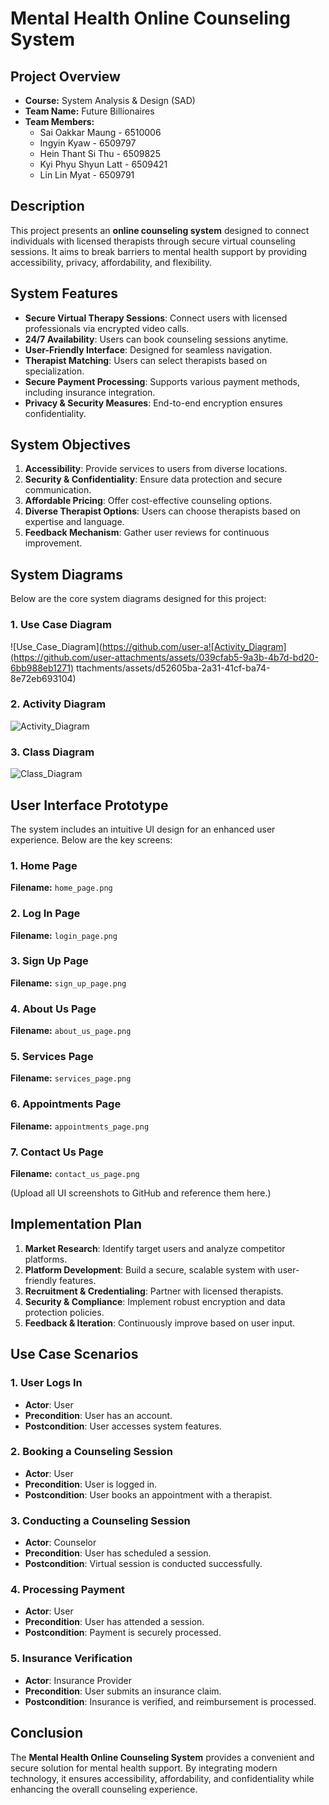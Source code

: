 # Mental Health Online Counseling System

## Project Overview
- **Course:** System Analysis & Design (SAD)
- **Team Name:** Future Billionaires
- **Team Members:**
  - Sai Oakkar Maung - 6510006  
  - Ingyin Kyaw - 6509797  
  - Hein Thant Si Thu - 6509825  
  - Kyi Phyu Shyun Latt - 6509421  
  - Lin Lin Myat - 6509791  

## Description
This project presents an **online counseling system** designed to connect individuals with licensed therapists through secure virtual counseling sessions. It aims to break barriers to mental health support by providing accessibility, privacy, affordability, and flexibility.

## System Features
- **Secure Virtual Therapy Sessions**: Connect users with licensed professionals via encrypted video calls.
- **24/7 Availability**: Users can book counseling sessions anytime.
- **User-Friendly Interface**: Designed for seamless navigation.
- **Therapist Matching**: Users can select therapists based on specialization.
- **Secure Payment Processing**: Supports various payment methods, including insurance integration.
- **Privacy & Security Measures**: End-to-end encryption ensures confidentiality.

## System Objectives
1. **Accessibility**: Provide services to users from diverse locations.
2. **Security & Confidentiality**: Ensure data protection and secure communication.
3. **Affordable Pricing**: Offer cost-effective counseling options.
4. **Diverse Therapist Options**: Users can choose therapists based on expertise and language.
5. **Feedback Mechanism**: Gather user reviews for continuous improvement.

## System Diagrams
Below are the core system diagrams designed for this project:

### 1. Use Case Diagram
![Use_Case_Diagram](https://github.com/user-a![Activity_Diagram](https://github.com/user-attachments/assets/039cfab5-9a3b-4b7d-bd20-6bb988eb1271)
ttachments/assets/d52605ba-2a31-41cf-ba74-8e72eb693104)


### 2. Activity Diagram
![Activity_Diagram](https://github.com/user-attachments/assets/e59966a4-1d28-4e70-96ff-145d7430fdbc)


### 3. Class Diagram
![Class_Diagram](https://github.com/user-attachments/assets/a7d5d392-6065-4d15-96d0-19b54aa93490)


## User Interface Prototype
The system includes an intuitive UI design for an enhanced user experience. Below are the key screens:

### 1. Home Page
**Filename:** `home_page.png`

### 2. Log In Page
**Filename:** `login_page.png`

### 3. Sign Up Page
**Filename:** `sign_up_page.png`

### 4. About Us Page
**Filename:** `about_us_page.png`

### 5. Services Page
**Filename:** `services_page.png`

### 6. Appointments Page
**Filename:** `appointments_page.png`

### 7. Contact Us Page
**Filename:** `contact_us_page.png`

(Upload all UI screenshots to GitHub and reference them here.)

## Implementation Plan
1. **Market Research**: Identify target users and analyze competitor platforms.
2. **Platform Development**: Build a secure, scalable system with user-friendly features.
3. **Recruitment & Credentialing**: Partner with licensed therapists.
4. **Security & Compliance**: Implement robust encryption and data protection policies.
5. **Feedback & Iteration**: Continuously improve based on user input.

## Use Case Scenarios
### 1. User Logs In
- **Actor**: User
- **Precondition**: User has an account.
- **Postcondition**: User accesses system features.

### 2. Booking a Counseling Session
- **Actor**: User
- **Precondition**: User is logged in.
- **Postcondition**: User books an appointment with a therapist.

### 3. Conducting a Counseling Session
- **Actor**: Counselor
- **Precondition**: User has scheduled a session.
- **Postcondition**: Virtual session is conducted successfully.

### 4. Processing Payment
- **Actor**: User
- **Precondition**: User has attended a session.
- **Postcondition**: Payment is securely processed.

### 5. Insurance Verification
- **Actor**: Insurance Provider
- **Precondition**: User submits an insurance claim.
- **Postcondition**: Insurance is verified, and reimbursement is processed.

## Conclusion
The **Mental Health Online Counseling System** provides a convenient and secure solution for mental health support. By integrating modern technology, it ensures accessibility, affordability, and confidentiality while enhancing the overall counseling experience.



